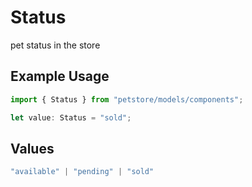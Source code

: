 # Status

pet status in the store

## Example Usage

```typescript
import { Status } from "petstore/models/components";

let value: Status = "sold";
```

## Values

```typescript
"available" | "pending" | "sold"
```
